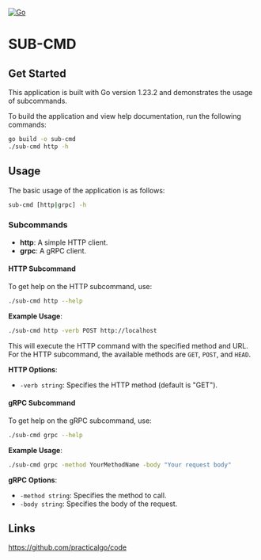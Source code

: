 [![Go](https://github.com/RIDOS/sub-cmd/actions/workflows/go.yml/badge.svg?branch=main)](https://github.com/RIDOS/sub-cmd/actions/workflows/go.yml)

# SUB-CMD

## Get Started

This application is built with Go version 1.23.2 and demonstrates the usage of subcommands.

To build the application and view help documentation, run the following commands:

```bash
go build -o sub-cmd
./sub-cmd http -h
```

## Usage

The basic usage of the application is as follows:

```bash
sub-cmd [http|grpc] -h
```

### Subcommands

- **http**: A simple HTTP client.
- **grpc**: A gRPC client.

#### HTTP Subcommand

To get help on the HTTP subcommand, use:

```bash
./sub-cmd http --help
```

**Example Usage**:

```bash
./sub-cmd http -verb POST http://localhost
```

This will execute the HTTP command with the specified method and URL. For the HTTP subcommand, the available methods are `GET`, `POST`, and `HEAD`.

**HTTP Options**:
- `-verb string`: Specifies the HTTP method (default is "GET").

#### gRPC Subcommand

To get help on the gRPC subcommand, use:

```bash
./sub-cmd grpc --help
```

**Example Usage**:

```bash
./sub-cmd grpc -method YourMethodName -body "Your request body"
```

**gRPC Options**:
- `-method string`: Specifies the method to call.
- `-body string`: Specifies the body of the request.

## Links

https://github.com/practicalgo/code